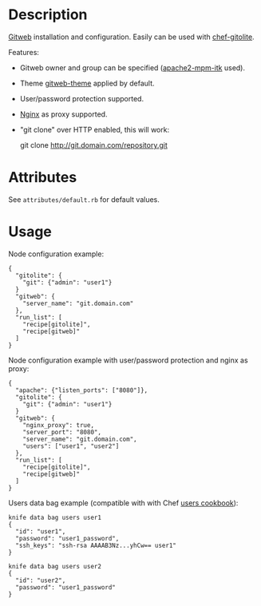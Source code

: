 Description
===========

[Gitweb](https://git.wiki.kernel.org/index.php/Gitweb) installation and configuration.
Easily can be used with [chef-gitolite](https://github.com/nickola/chef-gitolite).

Features:

 - Gitweb owner and group can be specified ([apache2-mpm-itk](http://mpm-itk.sesse.net) used).

 - Theme [gitweb-theme](https://github.com/kogakure/gitweb-theme) applied by default.

 - User/password protection supported.

 - [Nginx](http://www.nginx.org) as proxy supported.

 - "git clone" over HTTP enabled, this will work:

    git clone http://git.domain.com/repository.git

Attributes
==========

See `attributes/default.rb` for default values.

Usage
=====

Node configuration example:

    {
      "gitolite": {
        "git": {"admin": "user1"}
      }
      "gitweb": {
        "server_name": "git.domain.com"
      },
      "run_list": [
        "recipe[gitolite]",
        "recipe[gitweb]"
      ]
    }

Node configuration example with user/password protection and nginx as proxy:

    {
      "apache": {"listen_ports": ["8080"]},
      "gitolite": {
        "git": {"admin": "user1"}
      }
      "gitweb": {
        "nginx_proxy": true,
        "server_port": "8080",
        "server_name": "git.domain.com",
        "users": ["user1", "user2"]
      },
      "run_list": [
        "recipe[gitolite]",
        "recipe[gitweb]"
      ]
    }

Users data bag example (compatible with with Chef [users cookbook](https://github.com/opscode-cookbooks/users)):

    knife data bag users user1
    {
      "id": "user1",
      "password": "user1_password",
      "ssh_keys": "ssh-rsa AAAAB3Nz...yhCw== user1"
    }

    knife data bag users user2
    {
      "id": "user2",
      "password": "user1_password"
    }
